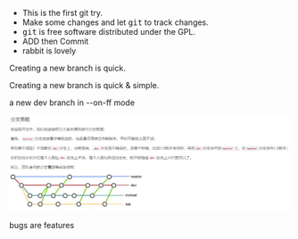 + This is the first git try.
+ Make some changes and let <kbd>git</kbd> to track changes.
+ <kbd>git</kbd> is free software distributed under the GPL.
+ ADD then Commit
+ rabbit is lovely

Creating a new branch is quick.

Creating a new branch is quick & simple.

a new dev branch in --on-ff mode

![分支策略](branch_manager.JPG)

bugs are features